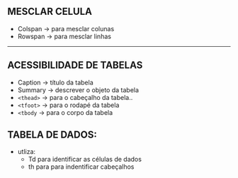## MESCLAR CELULA
- Colspan -> para mesclar colunas
- Rowspan -> para mesclar linhas

---
## ACESSIBILIDADE DE TABELAS
- Caption -> título da tabela
- Summary -> descrever o objeto da tabela
- ``<thead>`` -> para o cabeçalho  da tabela..
- `<tfoot>` -> para o rodapé da tabela
- `<tbody` -> para o corpo da tabela

## TABELA DE DADOS:
- utliza:
	- Td para identificar as células de dados 
	- th para para indentificar cabeçalhos